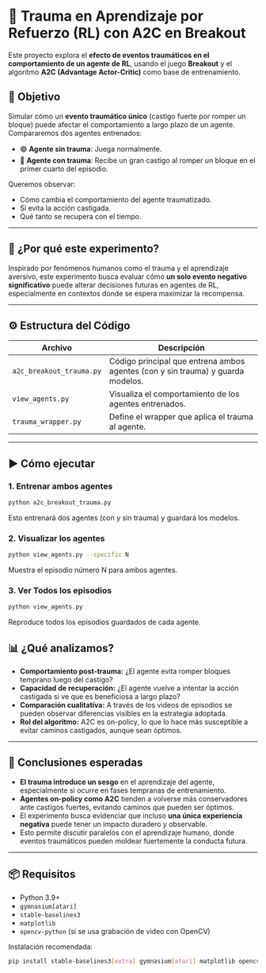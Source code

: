 # 🧠 Trauma en Aprendizaje por Refuerzo (RL) con A2C en Breakout

Este proyecto explora el **efecto de eventos traumáticos en el comportamiento de un agente de RL**, usando el juego **Breakout** y el algoritmo **A2C (Advantage Actor-Critic)** como base de entrenamiento.

## 🎯 Objetivo

Simular cómo un **evento traumático único** (castigo fuerte por romper un bloque) puede afectar el comportamiento a largo plazo de un agente. Compararemos dos agentes entrenados:

- 🟢 **Agente sin trauma**: Juega normalmente.
- 🔴 **Agente con trauma**: Recibe un gran castigo al romper un bloque en el primer cuarto del episodio.

Queremos observar:

- Cómo cambia el comportamiento del agente traumatizado.
- Si evita la acción castigada.
- Qué tanto se recupera con el tiempo.

---

## 🧪 ¿Por qué este experimento?

Inspirado por fenómenos humanos como el trauma y el aprendizaje aversivo, este experimento busca evaluar cómo **un solo evento negativo significativo** puede alterar decisiones futuras en agentes de RL, especialmente en contextos donde se espera maximizar la recompensa.

---

## ⚙️ Estructura del Código

| Archivo                      | Descripción                                                                 |
|-----------------------------|-----------------------------------------------------------------------------|
| `a2c_breakout_trauma.py`     | Código principal que entrena ambos agentes (con y sin trauma) y guarda modelos. |
| `view_agents.py`             | Visualiza el comportamiento de los agentes entrenados.                     |
| `trauma_wrapper.py`          | Define el wrapper que aplica el trauma al agente.                          |

---

## ▶️ Cómo ejecutar

### 1. Entrenar ambos agentes
```bash
python a2c_breakout_trauma.py
```
Esto entrenará dos agentes (con y sin trauma) y guardará los modelos.


### 2. Visualizar los agentes
```bash
python view_agents.py --specific N

```
Muestra el episodio número N para ambos agentes.

### 3. Ver Todos los episodios

```bash
python view_agents.py

```
Reproduce todos los episodios guardados de cada agente.

## 📊 ¿Qué analizamos?

- **Comportamiento post-trauma:** ¿El agente evita romper bloques temprano luego del castigo?
- **Capacidad de recuperación:** ¿El agente vuelve a intentar la acción castigada si ve que es beneficiosa a largo plazo?
- **Comparación cualitativa:** A través de los videos de episodios se pueden observar diferencias visibles en la estrategia adoptada.
- **Rol del algoritmo:** A2C es on-policy, lo que lo hace más susceptible a evitar caminos castigados, aunque sean óptimos.

---

## 🧠 Conclusiones esperadas

- **El trauma introduce un sesgo** en el aprendizaje del agente, especialmente si ocurre en fases tempranas de entrenamiento.
- **Agentes on-policy como A2C** tienden a volverse más conservadores ante castigos fuertes, evitando caminos que pueden ser óptimos.
- El experimento busca evidenciar que incluso **una única experiencia negativa** puede tener un impacto duradero y observable.
- Esto permite discutir paralelos con el aprendizaje humano, donde eventos traumáticos pueden moldear fuertemente la conducta futura.

---

## 📦 Requisitos

- Python 3.9+
- `gymnasium[atari]`
- `stable-baselines3`
- `matplotlib`
- `opencv-python` (si se usa grabación de video con OpenCV)

Instalación recomendada:
```bash
pip install stable-baselines3[extra] gymnasium[atari] matplotlib opencv-python
```

